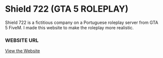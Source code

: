# Shield 722 (GTA 5 ROLEPLAY)

Shield 722 is a fictitious company on a Portuguese roleplay server from GTA 5 FiveM. I made this website to make the roleplay more realistic.
  
  
### WEBSITE URL

[View the Website](https://ivolopes-developer.github.io/shield722.github.io/)
